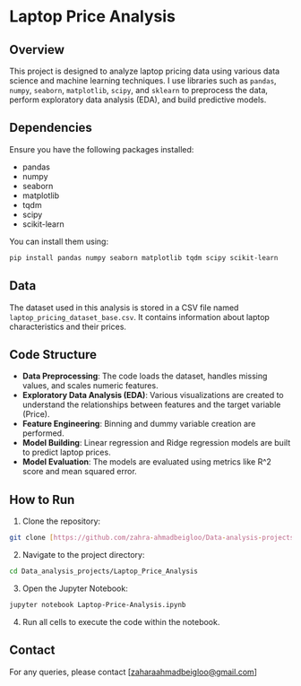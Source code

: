 # Laptop Price Analysis
## Overview
This project is designed to analyze laptop pricing data using various data science and machine learning techniques. I use libraries such as `pandas`, `numpy`, `seaborn`, `matplotlib`, `scipy`, and `sklearn` to preprocess the data, perform exploratory data analysis (EDA), and build predictive models.

## Dependencies
Ensure you have the following packages installed:
- pandas
- numpy 
- seaborn
- matplotlib
- tqdm
- scipy
- scikit-learn

You can install them using:
````bash
pip install pandas numpy seaborn matplotlib tqdm scipy scikit-learn
````

## Data
The dataset used in this analysis is stored in a CSV file named `laptop_pricing_dataset_base.csv`. It contains information about laptop characteristics and their prices.

## Code Structure
- **Data Preprocessing**: The code loads the dataset, handles missing values, and scales numeric features.
- **Exploratory Data Analysis (EDA)**: Various visualizations are created to understand the relationships between features and the target variable (Price).
- **Feature Engineering**: Binning and dummy variable creation are performed.
- **Model Building**: Linear regression and Ridge regression models are built to predict laptop prices.
- **Model Evaluation**: The models are evaluated using metrics like R^2 score and mean squared error.

## How to Run
1. Clone the repository:
````bash
git clone [https://github.com/zahra-ahmadbeigloo/Data-analysis-projects] 
````
2. Navigate to the project directory:
````bash
cd Data_analysis_projects/Laptop_Price_Analysis
````
3. Open the Jupyter Notebook:
````bash
jupyter notebook Laptop-Price-Analysis.ipynb
````
4. Run all cells to execute the code within the notebook.

## Contact
For any queries, please contact [zaharaahmadbeigloo@gmail.com]
